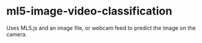 # ml5-image-video-classification
Uses ML5.js and an image file, or webcam feed to predict the image on the camera.
